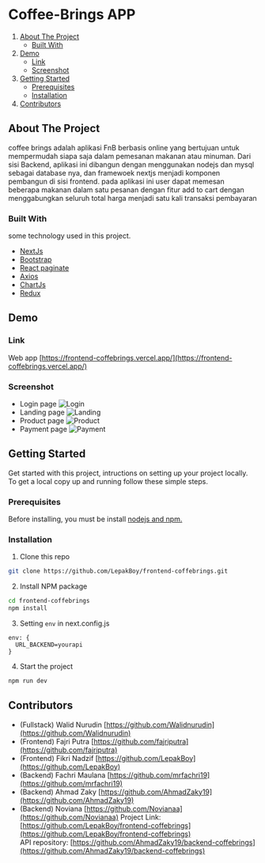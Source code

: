 # Coffee-Brings APP
<!-- NAVIGATION -->
<ol>
    <li>
      <a href="#about-the-project">About The Project</a>
      <ul>
        <li><a href="#built-with">Built With</a></li>
      </ul>
    </li>
    <li><a href="#demo">Demo</a>
          <ul>
        <li><a href="#link">Link</a></li>
        <li><a href="#screenshot">Screenshot</a></li>
      </ul>
    </li>
    <li>
      <a href="#getting-started">Getting Started</a>
      <ul>
        <li><a href="#prerequisites">Prerequisites</a></li>
        <li><a href="#installation">Installation</a></li>
      </ul>
    </li>
    <li><a href="#contributors">Contributors</a></li>
</ol>
<!-- ABOUT THE PROJECT -->

## About The Project

coffee brings adalah aplikasi FnB berbasis online yang bertujuan untuk mempermudah siapa saja dalam pemesanan makanan atau minuman. Dari sisi Backend, aplikasi ini dibangun dengan menggunakan nodejs dan mysql sebagai database nya, dan framewoek nextjs menjadi komponen pembangun di sisi frontend. pada aplikasi ini user dapat memesan beberapa makanan dalam satu pesanan dengan fitur add to cart dengan menggabungkan seluruh total harga menjadi satu kali transaksi pembayaran

### Built With

some technology used in this project.
- [NextJs](https://nextjs.org/)
- [Bootstrap](https://https://getbootstrap.com)
- [React paginate](https://www.npmjs.com/package/react-paginate)
- [Axios](https://www.npmjs.com/package/axios)
- [ChartJs](https://www.npmjs.com/package/react-chartjs-2)
- [Redux](https://redux.js.org/)
## Demo
### Link
Web app [https://frontend-coffebrings.vercel.app/](https://frontend-coffebrings.vercel.app/)
### Screenshot
- Login page
  ![Login](https://user-images.githubusercontent.com/59267364/146228835-02e78835-ef1e-45ed-8863-8a9bfff65b6e.png)
- Landing page
  ![Landing](https://user-images.githubusercontent.com/59267364/146228875-43125bc0-4634-4e68-839d-fb477340834e.png)
- Product page
  ![Product](https://user-images.githubusercontent.com/59267364/146228911-eb5dcd07-ff9d-42bd-b0ca-cb661f52e2ed.png)
- Payment page
  ![Payment](https://user-images.githubusercontent.com/59267364/146228932-383ba732-3b45-49a4-8e10-8316a627b1f3.png)
<!-- GETTING STARTED -->
## Getting Started
Get started with this project, intructions on setting up your project locally.<br />
To get a local copy up and running follow these simple steps.
### Prerequisites
Before installing, you must be install [nodejs and npm.](https://nodejs.org)
### Installation
1. Clone this repo
```sh
git clone https://github.com/LepakBoy/frontend-coffebrings.git
```
2. Install NPM package
```sh
cd frontend-coffebrings
npm install
```
3. Setting `env` in next.config.js
```
env: {
  URL_BACKEND=yourapi
}
```
4. Start the project
```sh
npm run dev
```
<!-- Contributors -->
## Contributors
- (Fullstack) Walid Nurudin [https://github.com/Walidnurudin](https://github.com/Walidnurudin)
- (Frontend) Fajri Putra [https://github.com/fajriputra](https://github.com/fajriputra)
- (Frontend) Fikri Nadzif [https://github.com/LepakBoy](https://github.com/LepakBoy)
- (Backend) Fachri Maulana [https://github.com/mrfachri19](https://github.com/mrfachri19)
- (Backend) Ahmad Zaky [https://github.com/AhmadZaky19](https://github.com/AhmadZaky19)
- (Backend) Noviana [https://github.com/Novianaa](https://github.com/Novianaa)
Project Link: [https://github.com/LepakBoy/frontend-coffebrings](https://github.com/LepakBoy/frontend-coffebrings) <br />
API repository: [https://github.com/AhmadZaky19/backend-coffebrings](https://github.com/AhmadZaky19/backend-coffebrings)
